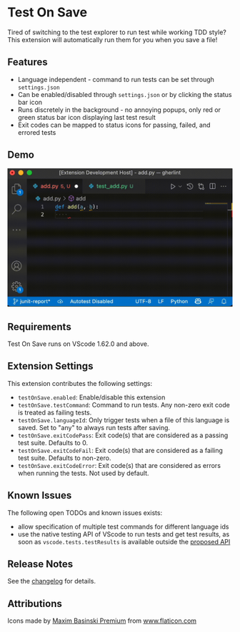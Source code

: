 # Test On Save

Tired of switching to the test explorer to run test while working TDD style?
This extension will automatically run them for you when you save a file!

## Features

* Language independent - command to run tests can be set through ``settings.json``
* Can be enabled/disabled through ``settings.json`` or by clicking the status bar icon
* Runs discretely in the background - no annoying popups, only red or green status bar icon displaying last test result
* Exit codes can be mapped to status icons for passing, failed, and errored tests


## Demo
<img src="images/demo.gif" width="600" alt="Demo" />

## Requirements

Test On Save runs on VScode 1.62.0 and above.

## Extension Settings

This extension contributes the following settings:

* `testOnSave.enabled`: Enable/disable this extension
* `testOnSave.testCommand`: Command to run tests. Any non-zero exit code is treated as failing tests.
* `testOnSave.languageId`: Only trigger tests when a file of this language is saved. Set to "any" to always run tests after saving.
* `testOnSave.exitCodePass`: Exit code(s) that are considered as a passing test suite. Defaults to 0.
* `testOnSave.exitCodeFail`: Exit code(s) that are considered as a failing test suite. Defaults to non-zero.
* `testOnSave.exitCodeError`: Exit code(s) that are considered as errors when running the tests. Not used by default.

## Known Issues

The following open TODOs and known issues exists:

* allow specification of multiple test commands for different language ids
* use the native testing API of VScode to run tests and get test results, as soon as ``vscode.tests.testResults`` is available outside the [proposed API](https://code.visualstudio.com/api/advanced-topics/using-proposed-api)

## Release Notes

See the [changelog](https://marketplace.visualstudio.com/items/andifin.testonsave/changelog) for details.

## Attributions

Icons made by <a href="https://www.flaticon.com/authors/maxim-basinski-premium" title="Maxim Basinski Premium">Maxim Basinski Premium</a> from <a href="https://www.flaticon.com/" title="Flaticon">www.flaticon.com</a>
